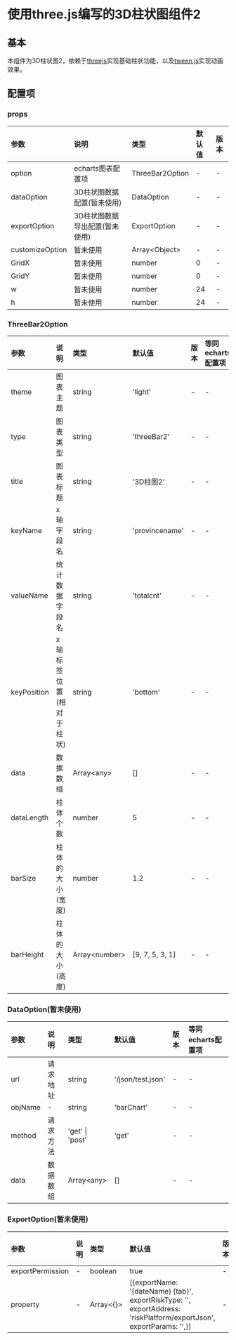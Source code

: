 [comment]: <> (2022/01/06 gqd 新增README文档;)

# 使用three.js编写的3D柱状图组件2

## 基本

本组件为3D柱状图2，依赖于[threejs](https://threejs.org)实现基础柱状功能，以及[tween.js](https://github.com/tweenjs/tween.js)实现动画效果。

## 配置项

### props

| 参数 | 说明 | 类型 | 默认值 | 版本 |
| :------- | :-- | :-- | :--- | :-------- |
| option | echarts图表配置项 | ThreeBar2Option | - | - |
| dataOption | 3D柱状图数据配置(暂未使用) | DataOption | - | - |
| exportOption | 3D柱状图数据导出配置(暂未使用) | ExportOption | - | - |
| customizeOption | 暂未使用 | Array\<Object\> | - | - |
| GridX | 暂未使用 | number | 0 | - |
| GridY | 暂未使用 | number | 0 | - |
| w | 暂未使用 | number | 24 | - |
| h | 暂未使用 | number | 24 | - |

### ThreeBar2Option

| 参数 | 说明 | 类型 | 默认值 | 版本 | 等同echarts配置项 |
| :------- | :-- | :-- | :--- | :-------- | :----- |
| theme | 图表主题 | string | 'light' | - | - |
| type | 图表类型 | string | 'threeBar2' | - | - |
| title | 图表标题 | string | '3D柱图2' | - | - |
| keyName | x轴字段名 | string | 'provincename' | - | - |
| valueName | 统计数据字段名 | string | 'totalcnt' | - | - |
| keyPosition | x轴标签位置(相对于柱状) | string | 'bottom' | - | - |
| data | 数据数组 | Array\<any\> | [] | - | - |
| dataLength | 柱体个数 | number | 5 | - | - |
| barSize | 柱体的大小(宽度) | number | 1.2 | - | - |
| barHeight | 柱体的大小(高度) | Array\<number\> | [9, 7, 5, 3, 1] | - | - |

### DataOption(暂未使用)

| 参数 | 说明 | 类型 | 默认值 | 版本 | 等同echarts配置项 |
| :------- | :-- | :-- | :--- | :-------- | :------ |
| url | 请求地址 | string | '/json/test.json' | - | - |
| objName | - | string | 'barChart' | - | - |
| method | 请求方法 | 'get' \| 'post' | 'get' | - | - |
| data | 数据数组 | Array\<any\> | [] | - | - |

[comment]: <> (注释掉不需要的行)
[comment]: <> (\| params \| 请求参数 \| Object\<{}\> \| {intfcType: 'baseProvince', intfcTypeName: '测试intfcTypeName',} \| - \| - \|)

### ExportOption(暂未使用)

| 参数 | 说明 | 类型 | 默认值 | 版本 | 等同echarts配置项 |
| :------- | :-- | :-- | :--- | :-------- | :------ |
| exportPermission | - | boolean | true | - | - |
| property | - | Array\<{}\> | [{exportName: '{dateName} {tab}', exportRiskType: '', exportAddress: 'riskPlatform/exportJson', exportParams: '',}] | - | - |

